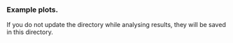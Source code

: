 ### Example plots. 

If you do not update the directory while analysing results, they will be saved in this directory.
